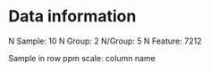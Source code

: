 # Data information

N Sample: 10
N Group: 2
N/Group: 5
N Feature: 7212

Sample in row
ppm scale: column name
